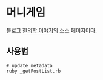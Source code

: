 # 머니게임

블로그 [한의학 이야기](https://godkimchee.github.io/hanistory/)의 소스 페이지이다. 

## 사용법

```
# update metadata
ruby _getPostList.rb
```